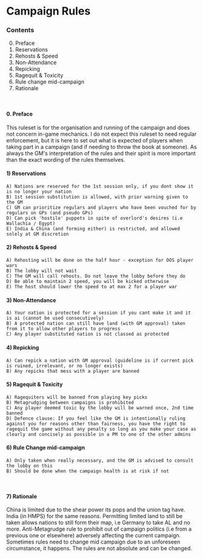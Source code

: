 # Campaign Rules
 
### Contents
 
0. Preface
1. Reservations
2. Rehosts & Speed
3. Non-Attendance
4. Repicking
5. Ragequit & Toxicity
6. Rule change mid-campaign
7. Rationale
<br/>
 
#### 0. Preface
This ruleset is for the organisation and running of the campaign and does not concern in-game mechanics.
I do not expect this ruleset to need regular enforcement, but it is here to set out what is expected of players when taking part in a campaign (and if needing to throw the book at someone).
As always the GM's interpretation of the rules and their spirit is more important than the exact wording of the rules themselves.
<br/>
 
#### 1) Reservations
	A) Nations are reserved for the 1st session only, if you dont show it is no longer your nation
	B) 1st session substitution is allowed, with prior warning given to the GM
	C) GM can prioritize regulars and players who have been vouched for by regulars on GPs (and pseudo GPs)
	D) Can pick 'hostile' puppets in spite of overlord's desires (i.e Wallachia / Egypt)
	E) India & China (and forming either) is restricted, and allowed solely at GM discretion
 
#### 2) Rehosts & Speed
	A) Rehosting will be done on the half hour - exception for OOS player wars
	B) The lobby will not wait
	C) The GM will call rehosts. Do not leave the lobby before they do
	D) Be able to maintain 2 speed, you will be kicked otherwise
	E) The host should lower the speed to at max 2 for a player war
 
#### 3) Non-Attendance
	A) Your nation is protected for a session if you cant make it and it is ai (cannot be used consecutively)
	B) A protected nation can still have land (with GM approval) taken from it to allow other players to progress
	C) Any player substituted nation is not classed as protected
 
#### 4) Repicking
	A) Can repick a nation with GM approval (guideline is if current pick is ruined, irrelevant, or no longer exists)
	B) Any repicks that mess with a player are banned
 
#### 5) Ragequit & Toxicity
	A) Ragequiters will be banned from playing key picks
	B) Metagrudging between campaigns is prohibited
	C) Any player deemed toxic by the lobby will be warned once, 2nd time banned
	D) Defence clause: If you feel like the GM is intentionally ruling against you for reasons other than fairness, you have the right to ragequit the game without any penalty so long as you make your case as clearly and concisely as possible in a PM to one of the other admins
 
#### 6) Rule Change mid-campaign
	A) Only taken when really necessary, and the GM is advised to consult the lobby on this
	B) Should be done when the campaign health is at risk if not

<br/>
 
#### 7) Rationale
China is limited due to the shear power its pops and the union tag have. India (in HMPS) for the same reasons.
Permitting limited land to still be taken allows nations to still form their map, i.e Germany to take AL and no more.
Anti-Metagrudge rule to prohibit out of campaign politics (i.e from a previous one or elsewhere) adversely affecting the current campaign.
Sometimes rules need to change mid campaign due to an unforeseen circumstance, it happens. The rules are not absolute and can be changed.